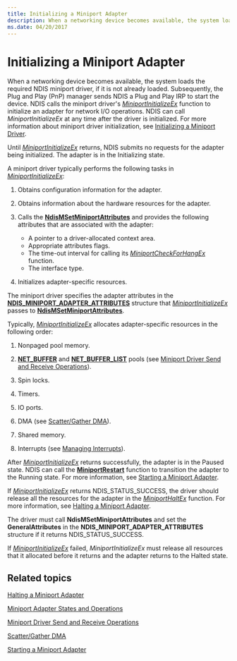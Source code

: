 ```yaml
---
title: Initializing a Miniport Adapter
description: When a networking device becomes available, the system loads the required NDIS miniport driver.
ms.date: 04/20/2017
---
```


# Initializing a Miniport Adapter





When a networking device becomes available, the system loads the required NDIS miniport driver, if it is not already loaded. Subsequently, the Plug and Play (PnP) manager sends NDIS a Plug and Play IRP to start the device. NDIS calls the miniport driver's [*MiniportInitializeEx*](/windows-hardware/drivers/ddi/ndis/nc-ndis-miniport_initialize) function to initialize an adapter for network I/O operations. NDIS can call *MiniportInitializeEx* at any time after the driver is initialized. For more information about miniport driver initialization, see [Initializing a Miniport Driver](initializing-a-miniport-driver.md).

Until [*MiniportInitializeEx*](/windows-hardware/drivers/ddi/ndis/nc-ndis-miniport_initialize) returns, NDIS submits no requests for the adapter being initialized. The adapter is in the Initializing state.

A miniport driver typically performs the following tasks in [*MiniportInitializeEx*](/windows-hardware/drivers/ddi/ndis/nc-ndis-miniport_initialize):

1.  Obtains configuration information for the adapter.

2.  Obtains information about the hardware resources for the adapter.

3.  Calls the [**NdisMSetMiniportAttributes**](/windows-hardware/drivers/ddi/ndis/nf-ndis-ndismsetminiportattributes) and provides the following attributes that are associated with the adapter:
    -   A pointer to a driver-allocated context area.
    -   Appropriate attributes flags.
    -   The time-out interval for calling its [*MiniportCheckForHangEx*](/windows-hardware/drivers/ddi/ndis/nc-ndis-miniport_check_for_hang) function.
    -   The interface type.

4.  Initializes adapter-specific resources.

The miniport driver specifies the adapter attributes in the [**NDIS\_MINIPORT\_ADAPTER\_ATTRIBUTES**](/windows-hardware/drivers/ddi/ndis/ns-ndis-_ndis_miniport_adapter_attributes) structure that [*MiniportInitializeEx*](/windows-hardware/drivers/ddi/ndis/nc-ndis-miniport_initialize) passes to [**NdisMSetMiniportAttributes**](/windows-hardware/drivers/ddi/ndis/nf-ndis-ndismsetminiportattributes).

Typically, [*MiniportInitializeEx*](/windows-hardware/drivers/ddi/ndis/nc-ndis-miniport_initialize) allocates adapter-specific resources in the following order:

1.  Nonpaged pool memory.

2.  [**NET\_BUFFER**](/windows-hardware/drivers/ddi/nbl/ns-nbl-net_buffer) and [**NET\_BUFFER\_LIST**](/windows-hardware/drivers/ddi/nbl/ns-nbl-net_buffer_list) pools (see [Miniport Driver Send and Receive Operations](miniport-driver-send-and-receive-operations.md)).

3.  Spin locks.

4.  Timers.

5.  IO ports.

6.  DMA (see [Scatter/Gather DMA](./ndis-scatter-gather-dma.md)).

7.  Shared memory.

8.  Interrupts (see [Managing Interrupts](registering-and-deregistering-interrupts.md)).

After [*MiniportInitializeEx*](/windows-hardware/drivers/ddi/ndis/nc-ndis-miniport_initialize) returns successfully, the adapter is in the Paused state. NDIS can call the [**MiniportRestart**](/windows-hardware/drivers/ddi/ndis/nc-ndis-miniport_restart) function to transition the adapter to the Running state. For more information, see [Starting a Miniport Adapter](starting-an-adapter.md).

If [*MiniportInitializeEx*](/windows-hardware/drivers/ddi/ndis/nc-ndis-miniport_initialize) returns NDIS\_STATUS\_SUCCESS, the driver should release all the resources for the adapter in the [*MiniportHaltEx*](/windows-hardware/drivers/ddi/ndis/nc-ndis-miniport_halt) function. For more information, see [Halting a Miniport Adapter](halting-a-miniport-adapter.md).

The driver must call **NdisMSetMiniportAttributes** and set the **GeneralAttributes** in the **NDIS_MINIPORT_ADAPTER_ATTRIBUTES** structure if it returns NDIS_STATUS_SUCCESS.

If [*MiniportInitializeEx*](/windows-hardware/drivers/ddi/ndis/nc-ndis-miniport_initialize) failed, *MiniportInitializeEx* must release all resources that it allocated before it returns and the adapter returns to the Halted state.

## Related topics


[Halting a Miniport Adapter](halting-a-miniport-adapter.md)

[Miniport Adapter States and Operations](miniport-adapter-states-and-operations.md)

[Miniport Driver Send and Receive Operations](miniport-driver-send-and-receive-operations.md)

[Scatter/Gather DMA](./ndis-scatter-gather-dma.md)

[Starting a Miniport Adapter](starting-an-adapter.md)

 

